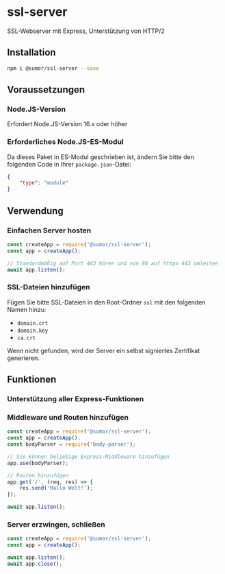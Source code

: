 # ssl-server
SSL-Webserver mit Express, Unterstützung von HTTP/2

## Installation
```bash
npm i @sumor/ssl-server --save
```

## Voraussetzungen

### Node.JS-Version
Erfordert Node.JS-Version 16.x oder höher

### Erforderliches Node.JS-ES-Modul
Da dieses Paket in ES-Modul geschrieben ist,
ändern Sie bitte den folgenden Code in Ihrer ```package.json```-Datei:
```json
{
    "type": "module"
}
```

## Verwendung

### Einfachen Server hosten

```javascript
const createApp = require('@sumor/ssl-server');
const app = createApp();

// Standardmäßig auf Port 443 hören und von 80 auf https 443 umleiten
await app.listen();
```


### SSL-Dateien hinzufügen
Fügen Sie bitte SSL-Dateien in den Root-Ordner ```ssl``` mit den folgenden Namen hinzu:
- ```domain.crt```
- ```domain.key```
- ```ca.crt```

Wenn nicht gefunden, wird der Server ein selbst signiertes Zertifikat generieren.

## Funktionen

### Unterstützung aller Express-Funktionen

### Middleware und Routen hinzufügen

```javascript
const createApp = require('@sumor/ssl-server');
const app = createApp();
const bodyParser = require('body-parser');

// Sie können beliebige Express-Middleware hinzufügen
app.use(bodyParser);

// Routen hinzufügen
app.get('/', (req, res) => {
    res.send('Hallo Welt!');
});

await app.listen();
```

### Server erzwingen, schließen

```javascript
const createApp = require('@sumor/ssl-server');
const app = createApp();

await app.listen();
await app.close();
```